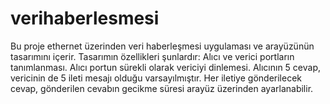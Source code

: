 # verihaberlesmesi
Bu proje ethernet üzerinden veri haberleşmesi uygulaması ve arayüzünün tasarımını içerir.
Tasarımın özellikleri şunlardır: Alıcı ve verici portların tanımlanması. Alıcı portun sürekli olarak vericiyi dinlemesi.
Alıcının 5 cevap, vericinin de 5 ileti mesajı olduğu varsayılmıştır. Her iletiye gönderilecek cevap, gönderilen cevabın gecikme süresi arayüz üzerinden ayarlanabilir.

